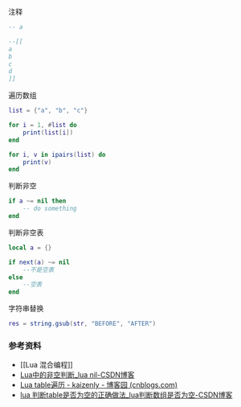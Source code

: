 注释

```lua
-- a

--[[
a
b
c
d
]]
```

遍历数组

```lua
list = {"a", "b", "c"}

for i = 1, #list do
	print(list[i])
end

for i, v in ipairs(list) do
	print(v)
end
```

判断非空

```lua
if a ~= nil then
	-- do something
end
```

判断非空表

```lua
local a = {}

if next(a) ~= nil
	--不是空表
else
	--空表
end
```


字符串替换

```lua
res = string.gsub(str, "BEFORE", "AFTER")
```

### 参考资料

- [[Lua 混合编程]]
- [Lua中的非空判断_lua nil-CSDN博客](https://blog.csdn.net/qq_36383623/article/details/103955190)
- [Lua table遍历 - kaizenly - 博客园 (cnblogs.com)](https://www.cnblogs.com/Braveliu/p/10750574.html)
- [lua 判断table是否为空的正确做法_lua判断数组是否为空-CSDN博客](https://blog.csdn.net/hp_cpp/article/details/108244517)